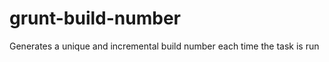 grunt-build-number
==================

Generates a unique and incremental build number each time the task is run
